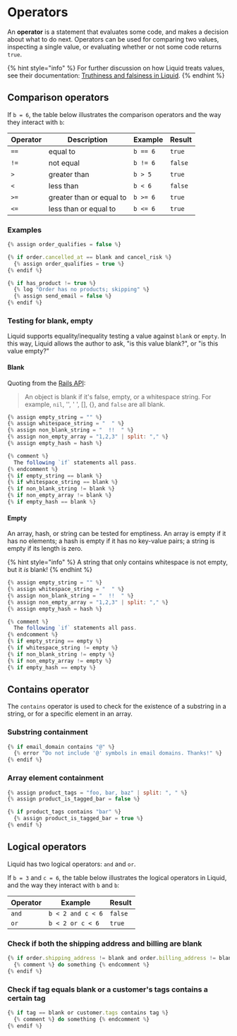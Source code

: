 # Operators

An **operator** is a statement that evaluates some code, and makes a decision about what to do next. Operators can be used for comparing two values, inspecting a single value, or evaluating whether or not some code returns `true`.

{% hint style="info" %}
For further discussion on how Liquid treats values, see their documentation: [Truthiness and falsiness in Liquid](https://shopify.dev/docs/themes/liquid/reference/basics/true-and-false).
{% endhint %}

## Comparison operators

If `b = 6`, the table below illustrates the comparison operators and the way they interact with `b`:

| Operator | Description              | Example  | Result  |
| -------- | ------------------------ | -------- | ------- |
| `==`     | equal to                 | `b == 6` | `true`  |
| `!=`     | not equal                | `b != 6` | `false` |
| `>`      | greater than             | `b > 5`  | `true`  |
| `<`      | less than                | `b < 6`  | `false` |
| `>=`     | greater than or equal to | `b >= 6` | `true`  |
| `<=`     | less than or equal to    | `b <= 6` | `true`  |

### Examples

```javascript
{% assign order_qualifies = false %}

{% if order.cancelled_at == blank and cancel_risk %}
  {% assign order_qualifies = true %}
{% endif %}
```

```javascript
{% if has_product != true %}
  {% log "Order has no products; skipping" %}
  {% assign send_email = false %}
{% endif %}
```

### Testing for blank, empty

Liquid supports equality/inequality testing a value against `blank` or `empty`. In this way, Liquid allows the author to ask, "is this value blank?", or "is this value empty?"

#### Blank

Quoting from the [Rails API](https://api.rubyonrails.org/classes/Object.html#method-i-blank-3F):

> An object is blank if it's false, empty, or a whitespace string. For example, `nil`, '', ' ', \[], {}, and `false` are all blank.

```javascript
{% assign empty_string = "" %}
{% assign whitespace_string = "  " %}
{% assign non_blank_string = "  !!  " %}
{% assign non_empty_array = "1,2,3" | split: "," %}
{% assign empty_hash = hash %}

{% comment %}
  The following `if` statements all pass.
{% endcomment %}
{% if empty_string == blank %}
{% if whitespace_string == blank %}
{% if non_blank_string != blank %}
{% if non_empty_array != blank %}
{% if empty_hash == blank %}
```

#### Empty

An array, hash, or string can be tested for emptiness. An array is empty if it has no elements; a hash is empty if it has no key-value pairs; a string is empty if its length is zero.

{% hint style="info" %}
A string that only contains whitespace is not empty, but it _is_ blank!
{% endhint %}

```javascript
{% assign empty_string = "" %}
{% assign whitespace_string = "  " %}
{% assign non_blank_string = "  !!  " %}
{% assign non_empty_array = "1,2,3" | split: "," %}
{% assign empty_hash = hash %}

{% comment %}
  The following `if` statements all pass.
{% endcomment %}
{% if empty_string == empty %}
{% if whitespace_string != empty %}
{% if non_blank_string != empty %}
{% if non_empty_array != empty %}
{% if empty_hash == empty %}
```

## Contains operator

The `contains` operator is used to check for the existence of a substring in a string, or for a specific element in an array.

### Substring containment

```javascript
{% if email_domain contains "@" %}
  {% error "Do not include '@' symbols in email domains. Thanks!" %}
{% endif %}
```

### Array element containment

```javascript
{% assign product_tags = "foo, bar, baz" | split: ", " %}
{% assign product_is_tagged_bar = false %}

{% if product_tags contains "bar" %}
  {% assign product_is_tagged_bar = true %}
{% endif %}
```

## Logical operators

Liquid has two logical operators: `and` and `or`.

If `b = 3` and `c = 6`, the table below illustrates the logical operators in Liquid, and the way they interact with `b` and `b`:

| Operator | Example           | Result  |
| -------- | ----------------- | ------- |
| `and`    | `b < 2 and c < 6` | `false` |
| `or`     | `b < 2 or c < 6`  | `true`  |

### Check if both the shipping address and billing are blank

```javascript
{% if order.shipping_address != blank and order.billing_address != blank %}
  {% comment %} do something {% endcomment %}
{% endif %}
```

### Check if tag equals blank or a customer's tags contains a certain tag

```javascript
{% if tag == blank or customer.tags contains tag %}
  {% comment %} do something {% endcomment %}
{% endif %}
```
